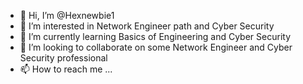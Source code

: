 - 👋 Hi, I’m @Hexnewbie1
- 👀 I’m interested in Network Engineer path and Cyber Security
- 🌱 I’m currently learning Basics of Engineering and Cyber Security
- 💞️ I’m looking to collaborate on some Network Engineer and Cyber Security professional
- 📫 How to reach me ...

<!---
Hexnewbie1/Hexnewbie1 is a ✨ special ✨ repository because its `README.md` (this file) appears on your GitHub profile.
You can click the Preview link to take a look at your changes.
--->
